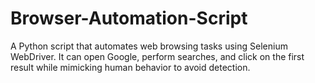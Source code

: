 # Browser-Automation-Script
A Python script that automates web browsing tasks using Selenium WebDriver. It can open Google, perform searches, and click on the first result while mimicking human behavior to avoid detection.
